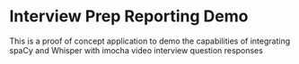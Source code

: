 # Interview Prep Reporting Demo

This is a proof of concept application to demo the capabilities of integrating spaCy and Whisper with imocha video interview question responses